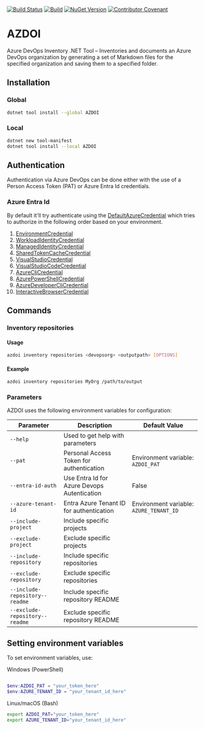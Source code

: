[![Build Status](https://dev.azure.com/AZDOI/AZDOI/_apis/build/status%2FWCOMAB.AZDOI?repoName=WCOMAB%2FAZDOI&branchName=main)](https://dev.azure.com/AZDOI/AZDOI/_build/latest?definitionId=2&repoName=WCOMAB%2FAZDOI&branchName=main)
[![Build](https://github.com/WCOMAB/AZDOI/actions/workflows/build.yml/badge.svg)](https://github.com/WCOMAB/AZDOI/actions/workflows/build.yml)
[![NuGet Version](https://img.shields.io/nuget/v/azdoi)](https://www.nuget.org/packages/AZDOI/)
[![Contributor Covenant](https://img.shields.io/badge/Contributor%20Covenant-2.1-4baaaa.svg)](code_of_conduct.md)

# AZDOI

Azure DevOps Inventory .NET Tool – Inventories and documents an Azure DevOps organization by generating a set of Markdown files for the specified organization and saving them to a specified folder.

## Installation

### Global

```sh
dotnet tool install --global AZDOI
```

### Local

```sh
dotnet new tool-manifest
dotnet tool install --local AZDOI
```

## Authentication

Authentication via Azure DevOps can be done either with the use of a Person Access Token (PAT) or Azure Entra Id credentials.

### Azure Entra Id

By default it'll try authenticate using the [DefaultAzureCredential](https://learn.microsoft.com/en-us/dotnet/api/azure.identity.defaultazurecredential?view=azure-dotnet) which tries to authorize in the following order based on your environment.

1. [EnvironmentCredential](https://learn.microsoft.com/en-us/dotnet/api/azure.identity.environmentcredential?view=azure-dotnet)
1. [WorkloadIdentityCredential](https://learn.microsoft.com/en-us/dotnet/api/azure.identity.workloadidentitycredential?view=azure-dotnet)
1. [ManagedIdentityCredential](https://learn.microsoft.com/en-us/dotnet/api/azure.identity.managedidentitycredential?view=azure-dotnet)
1. [SharedTokenCacheCredential](https://learn.microsoft.com/en-us/dotnet/api/azure.identity.sharedtokencachecredential?view=azure-dotnet)
1. [VisualStudioCredential](https://learn.microsoft.com/en-us/dotnet/api/azure.identity.visualstudiocredential?view=azure-dotnet)
1. [VisualStudioCodeCredential](https://learn.microsoft.com/en-us/dotnet/api/azure.identity.visualstudiocodecredential?view=azure-dotnet)
1. [AzureCliCredential](https://learn.microsoft.com/en-us/dotnet/api/azure.identity.azureclicredential?view=azure-dotnet)
1. [AzurePowerShellCredential](https://learn.microsoft.com/en-us/dotnet/api/azure.identity.azurepowershellcredential?view=azure-dotnet)
1. [AzureDeveloperCliCredential](https://learn.microsoft.com/en-us/dotnet/api/azure.identity.azuredeveloperclicredential?view=azure-dotnet)
1. [InteractiveBrowserCredential](https://learn.microsoft.com/en-us/dotnet/api/azure.identity.interactivebrowsercredential?view=azure-dotnet)

## Commands

### Inventory repositories

#### Usage

```bash
azdoi inventory repositories <devopsorg> <outputpath> [OPTIONS]
```

#### Example

```bash
azdoi inventory repositories MyOrg /path/to/output
```

### Parameters

AZDOI uses the following environment variables for configuration:

| Parameter                      | Description                                 | Default Value                                   |
|--------------------------------|---------------------------------------------|-------------------------------------------------|
| `--help`                       | Used to get help with parameters            |                                                 |
| `--pat`                        | Personal Access Token for authentication    | Environment variable: `AZDOI_PAT`               |
| `--entra-id-auth`              | Use Entra Id for Azure Devops Autentication | False                                           |
| `--azure-tenant-id`            | Entra Azure Tenant ID for authentication    | Environment variable: `AZURE_TENANT_ID`         |
| `--include-project`            | Include specific projects                   |                                                 |
| `--exclude-project`            | Exclude specific projects                   |                                                 |
| `--include-repository`         | Include specific repositories               |                                                 |
| `--exclude-repository`         | Exclude specific repositories               |                                                 |
| `--include-repository--readme` | Include specific repository README          |                                                 |
| `--exclude-repository--readme` | Exclude specific repository README          |                                                 |

## Setting environment variables

To set environment variables, use:

Windows (PowerShell)

```powershell

$env:AZDOI_PAT = "your_token_here"
$env:AZURE_TENANT_ID = "your_tenant_id_here"
```

Linux/macOS (Bash)

```sh
export AZDOI_PAT="your_token_here"
export AZURE_TENANT_ID="your_tenant_id_here"
```
